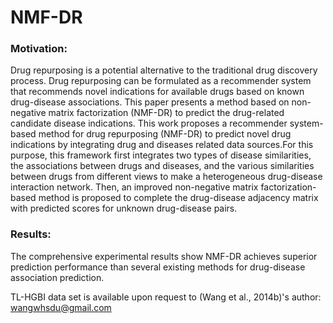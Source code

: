 # NMF-DR
### Motivation: 
Drug repurposing is a potential alternative to the traditional drug discovery process. Drug
repurposing can be formulated as a recommender system that recommends novel indications for available
drugs based on known drug-disease associations. This paper presents a method based on non-negative
matrix factorization (NMF-DR) to predict the drug-related candidate disease indications. This work
proposes a recommender system-based method for drug repurposing (NMF-DR) to predict novel drug
indications by integrating drug and diseases related data sources.For this purpose, this framework first
integrates two types of disease similarities, the associations between drugs and diseases, and the
various similarities between drugs from different views to make a heterogeneous drug-disease interaction
network. Then, an improved non-negative matrix factorization-based method is proposed to complete the
drug-disease adjacency matrix with predicted scores for unknown drug-disease pairs.
### Results: 
The comprehensive experimental results show NMF-DR achieves superior prediction
performance than several existing methods for drug-disease association prediction.


TL-HGBI data set is available upon request to (Wang et al., 2014b)'s author: wangwhsdu@gmail.com
